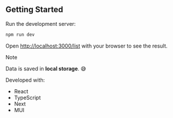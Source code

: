 ## Getting Started

Run the development server:

```bash
npm run dev
```
Open [http://localhost:3000/list](http://localhost:3000/list) with your browser to see the result.

> [!NOTE]
> Data is saved in **local storage**. :sweat_smile:	

Developed with:
 - React
 - TypeScript
 - Next
 - MUI
